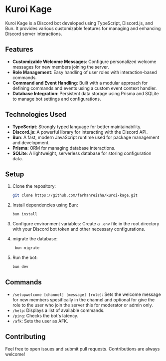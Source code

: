 # Kuroi Kage

Kuroi Kage is a Discord bot developed using TypeScript, Discord.js, and Bun. It provides various customizable features for managing and enhancing Discord server interactions.

<!-- , such as setting up welcome messages, role management, and music streaming from platforms like YouTube. -->

## Features

- **Customizable Welcome Messages**: Configure personalized welcome messages for new members joining the server.
- **Role Management**: Easy handling of user roles with interaction-based commands.
- **Command and Event Handling**: Built with a modular approach for defining commands and events using a custom event context handler.
- **Database Integration**: Persistent data storage using Prisma and SQLite to manage bot settings and configurations.
<!-- - **Music Playback**: Stream music from YouTube or other platforms directly in your Discord server. -->

## Technologies Used

- **TypeScript**: Strongly typed language for better maintainability.
- **Discord.js**: A powerful library for interacting with the Discord API.
- **Bun**: A fast, modern JavaScript runtime used for package management and development.
- **Prisma**: ORM for managing database interactions.
- **SQLite**: A lightweight, serverless database for storing configuration data.

## Setup

1. Clone the repository:
   ```bash
   git clone https://github.com/farhanreizha/kuroi-kage.git
   ```
2. Install dependencies using Bun:
   ```bash
   bun install
   ```
3. Configure environment variables:
   Create a `.env` file in the root directory with your Discord bot token and other necessary configurations.

4. migrate the database:

   ```bash
    bun migrate
   ```

5. Run the bot:
   ```bash
   bun dev
   ```

## Commands

- `/setupwelcome [channel] [message] [role]`: Sets the welcome message for new members spesifically in the channel and optional for give the role to the user who join the server this for moderator or admin only.
- `/help`: Displays a list of available commands.
- `/ping`: Checks the bot's latency.
- `/afk`: Sets the user as AFK.
  <!-- - `/play [song name]`: Plays music in the voice channel. -->
  <!-- - `/roles [add/remove]`: Manages user roles. -->

## Contributing

Feel free to open issues and submit pull requests. Contributions are always welcome!

<!-- ## License

This project is licensed under the MIT License. See the [LICENSE](./LICENSE) file for more information. -->
